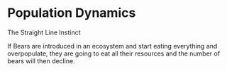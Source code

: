 # Population Dynamics

The Straight Line Instinct

If Bears are introduced in an ecosystem and start eating everything and overpopulate, they are going to eat all their resources and the number of bears will then decline. 

